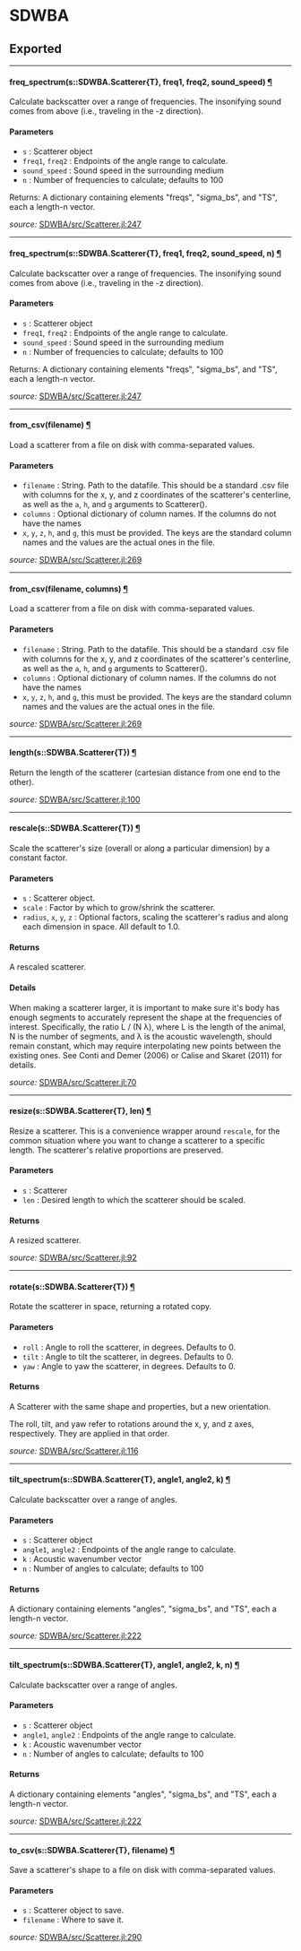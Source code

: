 # SDWBA

## Exported

---

<a id="method__freq_spectrum.1" class="lexicon_definition"></a>
#### freq_spectrum(s::SDWBA.Scatterer{T},  freq1,  freq2,  sound_speed) [¶](#method__freq_spectrum.1)
Calculate backscatter over a range of frequencies.  The insonifying sound comes
from above (i.e., traveling in the -z direction).

#### Parameters
- `s` : Scatterer object
- `freq1`, `freq2` : Endpoints of the angle range to calculate.
- `sound_speed` : Sound speed in the surrounding medium
- `n` : Number of frequencies to calculate; defaults to 100

Returns: A dictionary containing elements "freqs", "sigma_bs", and "TS",
	each a length-n vector.


*source:*
[SDWBA/src/Scatterer.jl:247](https://github.com/ElOceanografo/SDWBA.jl/tree/9556dd403a683d84e40197841cedaef143a84d61/src/Scatterer.jl#L247)

---

<a id="method__freq_spectrum.2" class="lexicon_definition"></a>
#### freq_spectrum(s::SDWBA.Scatterer{T},  freq1,  freq2,  sound_speed,  n) [¶](#method__freq_spectrum.2)
Calculate backscatter over a range of frequencies.  The insonifying sound comes
from above (i.e., traveling in the -z direction).

#### Parameters
- `s` : Scatterer object
- `freq1`, `freq2` : Endpoints of the angle range to calculate.
- `sound_speed` : Sound speed in the surrounding medium
- `n` : Number of frequencies to calculate; defaults to 100

Returns: A dictionary containing elements "freqs", "sigma_bs", and "TS",
	each a length-n vector.


*source:*
[SDWBA/src/Scatterer.jl:247](https://github.com/ElOceanografo/SDWBA.jl/tree/9556dd403a683d84e40197841cedaef143a84d61/src/Scatterer.jl#L247)

---

<a id="method__from_csv.1" class="lexicon_definition"></a>
#### from_csv(filename) [¶](#method__from_csv.1)
Load a scatterer from a file on disk with comma-separated values.

#### Parameters
- `filename` : String.  Path to the datafile.  This should be a standard .csv file 
with columns for the x, y, and z coordinates of the scatterer's centerline, as well
as the `a`, `h`, and `g` arguments to Scatterer().
- `columns` : Optional dictionary of column names. If the columns do not have the names 
- `x`, `y`, `z`, `h`, and `g`, this must be provided.  The keys are the standard column
names and the values are the actual ones in the file.


*source:*
[SDWBA/src/Scatterer.jl:269](https://github.com/ElOceanografo/SDWBA.jl/tree/9556dd403a683d84e40197841cedaef143a84d61/src/Scatterer.jl#L269)

---

<a id="method__from_csv.2" class="lexicon_definition"></a>
#### from_csv(filename,  columns) [¶](#method__from_csv.2)
Load a scatterer from a file on disk with comma-separated values.

#### Parameters
- `filename` : String.  Path to the datafile.  This should be a standard .csv file 
with columns for the x, y, and z coordinates of the scatterer's centerline, as well
as the `a`, `h`, and `g` arguments to Scatterer().
- `columns` : Optional dictionary of column names. If the columns do not have the names 
- `x`, `y`, `z`, `h`, and `g`, this must be provided.  The keys are the standard column
names and the values are the actual ones in the file.


*source:*
[SDWBA/src/Scatterer.jl:269](https://github.com/ElOceanografo/SDWBA.jl/tree/9556dd403a683d84e40197841cedaef143a84d61/src/Scatterer.jl#L269)

---

<a id="method__length.1" class="lexicon_definition"></a>
#### length(s::SDWBA.Scatterer{T}) [¶](#method__length.1)
Return the length of the scatterer (cartesian distance from one end to the other).


*source:*
[SDWBA/src/Scatterer.jl:100](https://github.com/ElOceanografo/SDWBA.jl/tree/9556dd403a683d84e40197841cedaef143a84d61/src/Scatterer.jl#L100)

---

<a id="method__rescale.1" class="lexicon_definition"></a>
#### rescale(s::SDWBA.Scatterer{T}) [¶](#method__rescale.1)
Scale the scatterer's size (overall or along a particular dimension) by a 
constant factor.

#### Parameters
- `s` : Scatterer object.
- `scale` : Factor by which to grow/shrink the scatterer.
- `radius`, `x`, `y`, `z` : Optional factors, scaling the scatterer's radius
and along each dimension in space. All default to 1.0.

#### Returns
A rescaled scatterer.

#### Details
When making a scatterer larger, it is important to make sure it's body has enough
segments to accurately represent the shape at the frequencies of interest.
Specifically, the ratio L / (N λ), where L is the length of the animal, N is the
number of segments, and λ is the acoustic wavelength, should remain constant, which
may require interpolating new points between the existing ones. See Conti and 
Demer (2006) or Calise and Skaret (2011) for details.


*source:*
[SDWBA/src/Scatterer.jl:70](https://github.com/ElOceanografo/SDWBA.jl/tree/9556dd403a683d84e40197841cedaef143a84d61/src/Scatterer.jl#L70)

---

<a id="method__resize.1" class="lexicon_definition"></a>
#### resize(s::SDWBA.Scatterer{T},  len) [¶](#method__resize.1)
Resize a scatterer.  This is a convenience wrapper around `rescale`, for the
common situation where you want to change a scatterer to a specific length.
The scatterer's relative proportions are preserved.

#### Parameters
- `s` : Scatterer 
- `len` : Desired length to which the scatterer should be scaled.

#### Returns
A resized scatterer.


*source:*
[SDWBA/src/Scatterer.jl:92](https://github.com/ElOceanografo/SDWBA.jl/tree/9556dd403a683d84e40197841cedaef143a84d61/src/Scatterer.jl#L92)

---

<a id="method__rotate.1" class="lexicon_definition"></a>
#### rotate(s::SDWBA.Scatterer{T}) [¶](#method__rotate.1)
Rotate the scatterer in space, returning a rotated copy.

#### Parameters
- `roll` : Angle to roll the scatterer, in degrees. Defaults to 0.
- `tilt` : Angle to tilt the scatterer, in degrees. Defaults to 0.
- `yaw` : Angle to yaw the scatterer, in degrees. Defaults to 0.

#### Returns
A Scatterer with the same shape and properties, but a new orientation.

The roll, tilt, and yaw refer to rotations around the x, y, and z axes,
respectively. They are applied in that order.


*source:*
[SDWBA/src/Scatterer.jl:116](https://github.com/ElOceanografo/SDWBA.jl/tree/9556dd403a683d84e40197841cedaef143a84d61/src/Scatterer.jl#L116)

---

<a id="method__tilt_spectrum.1" class="lexicon_definition"></a>
#### tilt_spectrum(s::SDWBA.Scatterer{T},  angle1,  angle2,  k) [¶](#method__tilt_spectrum.1)
Calculate backscatter over a range of angles.

#### Parameters

- `s` : Scatterer object
- `angle1`, `angle2` : Endpoints of the angle range to calculate.
- `k` : Acoustic wavenumber vector
- `n` : Number of angles to calculate; defaults to 100

#### Returns

A dictionary containing elements "angles", "sigma_bs", and "TS",
each a length-n vector.


*source:*
[SDWBA/src/Scatterer.jl:222](https://github.com/ElOceanografo/SDWBA.jl/tree/9556dd403a683d84e40197841cedaef143a84d61/src/Scatterer.jl#L222)

---

<a id="method__tilt_spectrum.2" class="lexicon_definition"></a>
#### tilt_spectrum(s::SDWBA.Scatterer{T},  angle1,  angle2,  k,  n) [¶](#method__tilt_spectrum.2)
Calculate backscatter over a range of angles.

#### Parameters

- `s` : Scatterer object
- `angle1`, `angle2` : Endpoints of the angle range to calculate.
- `k` : Acoustic wavenumber vector
- `n` : Number of angles to calculate; defaults to 100

#### Returns

A dictionary containing elements "angles", "sigma_bs", and "TS",
each a length-n vector.


*source:*
[SDWBA/src/Scatterer.jl:222](https://github.com/ElOceanografo/SDWBA.jl/tree/9556dd403a683d84e40197841cedaef143a84d61/src/Scatterer.jl#L222)

---

<a id="method__to_csv.1" class="lexicon_definition"></a>
#### to_csv(s::SDWBA.Scatterer{T},  filename) [¶](#method__to_csv.1)
Save a scatterer's shape to a file on disk with comma-separated values.

#### Parameters
- `s` : Scatterer object to save.
- `filename` : Where to save it.



*source:*
[SDWBA/src/Scatterer.jl:290](https://github.com/ElOceanografo/SDWBA.jl/tree/9556dd403a683d84e40197841cedaef143a84d61/src/Scatterer.jl#L290)

